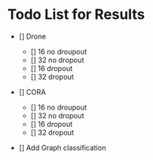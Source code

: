 # Todo List for Results
- [] Drone
  - [] 16 no droupout
  - [] 32 no dropout
  - [] 16 dropout
  - [] 32 dropout
    
- [] CORA
  - [] 16 no droupout
  - [] 32 no dropout
  - [] 16 dropout
  - [] 32 dropout
 
- [] Add Graph classification
   
